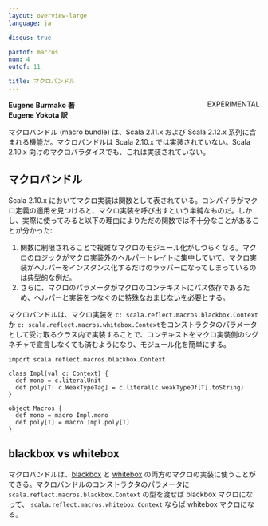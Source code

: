 ```yaml
---
layout: overview-large
language: ja

disqus: true

partof: macros
num: 4
outof: 11

title: マクロバンドル
---
```

<span class="label warning" style="float: right;">EXPERIMENTAL</span>

**Eugene Burmako 著**<br>
**Eugene Yokota 訳**

マクロバンドル (macro bundle) は、Scala 2.11.x および Scala 2.12.x 系列に含まれる機能だ。マクロバンドルは Scala 2.10.x では実装されていない。Scala 2.10.x 向けのマクロパラダイスでも、これは実装されていない。

## マクロバンドル

Scala 2.10.x においてマクロ実装は関数として表されている。コンパイラがマクロ定義の適用を見つけると、マクロ実装を呼び出すという単純なものだ。しかし、実際に使ってみると以下の理由によりただの関数では不十分なことがあることが分かった:

<ol>
<li>関数に制限されることで複雑なマクロのモジュール化がしづらくなる。マクロのロジックがマクロ実装外のヘルパートレイトに集中していて、マクロ実装がヘルパーをインスタンス化するだけのラッパーになってしまっているのは典型的な例だ。</li>
<li>さらに、マクロのパラメータがマクロのコンテキストにパス依存であるため、ヘルパーと実装をつなぐのに<a href="/ja/overviews/macros/overview.html#writing_bigger_macros">特殊なおまじない</a>を必要とする。</li>
</ol>

マクロバンドルは、マクロ実装を
`c: scala.reflect.macros.blackbox.Context` か
`c: scala.reflect.macros.whitebox.Context`をコンストラクタのパラメータとして受け取るクラス内で実装することで、コンテキストをマクロ実装側のシグネチャで宣言しなくても済むようになり、モジュール化を簡単にする。

    import scala.reflect.macros.blackbox.Context

    class Impl(val c: Context) {
      def mono = c.literalUnit
      def poly[T: c.WeakTypeTag] = c.literal(c.weakTypeOf[T].toString)
    }

    object Macros {
      def mono = macro Impl.mono
      def poly[T] = macro Impl.poly[T]
    }

## blackbox vs whitebox

マクロバンドルは、[blackbox](/ja/overviews/macros/blackbox-whitebox.html) と [whitebox](/ja/overviews/macros/blackbox-whitebox.html)
の両方のマクロの実装に使うことができる。マクロバンドルのコンストラクタのパラメータに
`scala.reflect.macros.blackbox.Context` の型を渡せば blackbox マクロになって、
`scala.reflect.macros.whitebox.Context` ならば whitebox マクロになる。
